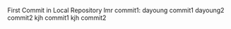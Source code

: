 First Commit in Local Repository
lmr commit1:
dayoung commit1
dayoung2 commit2
kjh commit1
kjh commit2
